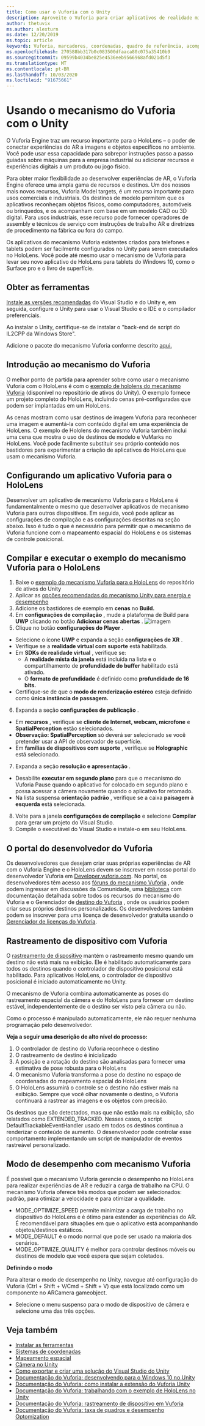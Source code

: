 ```yaml
---
title: Como usar o Vuforia com o Unity
description: Aproveite o Vuforia para criar aplicativos de realidade mista do Windows no Unity.
author: thetuvix
ms.author: alexturn
ms.date: 12/20/2019
ms.topic: article
keywords: Vuforia, marcadores, coordenadas, quadro de referência, acompanhamento
ms.openlocfilehash: 270588bb317b0c083500dfaaca80c075a35410b9
ms.sourcegitcommit: 09599b4034be825e4536eeb9566968afd021d5f3
ms.translationtype: MT
ms.contentlocale: pt-BR
ms.lasthandoff: 10/03/2020
ms.locfileid: "91675661"
---
```

# <a name="using-vuforia-engine-with-unity"></a>Usando o mecanismo do Vuforia com o Unity

O Vuforia Engine traz um recurso importante para o HoloLens – o poder de conectar experiências do AR a imagens e objetos específicos no ambiente. Você pode usar essa capacidade para sobrepor instruções passo a passo guiadas sobre máquinas para a empresa industrial ou adicionar recursos e experiências digitais a um produto ou jogo físico.

Para obter maior flexibilidade ao desenvolver experiências de AR, o Vuforia Engine oferece uma ampla gama de recursos e destinos. Um dos nossos mais novos recursos, Vuforia Model targets, é um recurso importante para usos comerciais e industriais. Os destinos de modelo permitem que os aplicativos reconheçam objetos físicos, como computadores, automóveis ou brinquedos, e os acompanham com base em um modelo CAD ou 3D digital. Para usos industriais, esse recurso pode fornecer operadores de assembly e técnicos de serviço com instruções de trabalho AR e diretrizes de procedimento na fábrica ou fora do campo.

Os aplicativos do mecanismo Vuforia existentes criados para telefones e tablets podem ser facilmente configurados no Unity para serem executados no HoloLens. Você pode até mesmo usar o mecanismo de Vuforia para levar seu novo aplicativo de HoloLens para tablets do Windows 10, como o Surface pro e o livro de superfície.


## <a name="get-the-tools"></a>Obter as ferramentas

[Instale as versões recomendadas](../install-the-tools.md) do Visual Studio e do Unity e, em seguida, configure o Unity para usar o Visual Studio e o IDE e o compilador preferenciais. 

Ao instalar o Unity, certifique-se de instalar o "back-end de script do IL2CPP da Windows Store".

Adicione o pacote do mecanismo Vuforia conforme descrito [aqui.](https://library.vuforia.com/content/vuforia-library/en/articles/Solution/vuforia-engine-package-hosting-for-unity.html)

## <a name="getting-started-with-vuforia-engine"></a>Introdução ao mecanismo do Vuforia

O melhor ponto de partida para aprender sobre como usar o mecanismo Vuforia com o HoloLens é com o [exemplo de hololens do mecanismo Vuforia](https://assetstore.unity.com/packages/templates/packs/vuforia-hololens-sample-101553) (disponível no repositório de ativos do Unity). O exemplo fornece um projeto completo do HoloLens, incluindo cenas pré-configuradas que podem ser implantadas em um HoloLens.

As cenas mostram como usar destinos de imagem Vuforia para reconhecer uma imagem e aumentá-la com conteúdo digital em uma experiência de HoloLens. O exemplo de Hololens do mecanismo Vuforia também inclui uma cena que mostra o uso de destinos de modelo e VuMarks no HoloLens. Você pode facilmente substituir seu próprio conteúdo nos bastidores para experimentar a criação de aplicativos do HoloLens que usam o mecanismo Vuforia.



## <a name="configuring-a-vuforia-app-for-hololens"></a>Configurando um aplicativo Vuforia para o HoloLens

Desenvolver um aplicativo de mecanismo Vuforia para o HoloLens é fundamentalmente o mesmo que desenvolver aplicativos de mecanismo Vuforia para outros dispositivos. Em seguida, você pode aplicar as configurações de compilação e as configurações descritas na seção abaixo. Isso é tudo o que é necessário para permitir que o mecanismo de Vuforia funcione com o mapeamento espacial do HoloLens e os sistemas de controle posicional.

## <a name="build-and-run-the-vuforia-engine-sample-for-hololens"></a>Compilar e executar o exemplo do mecanismo Vuforia para o HoloLens
1.  Baixe o [exemplo do mecanismo Vuforia para o HoloLens](https://assetstore.unity.com/packages/templates/packs/vuforia-hololens-sample-101553) do repositório de ativos do Unity
2.  Aplicar as [opções recomendadas do mecanismo Unity para energia e desempenho](performance-recommendations-for-unity.md)
3.  Adicione os bastidores de exemplo em **cenas** no **Build.**
4.  Em **configurações de compilação** , mude a plataforma de Build para **UWP** clicando no botão **Adicionar cenas abertas** .
![imagem](https://user-images.githubusercontent.com/45470042/89573103-173daa80-d7f8-11ea-9284-931a7b6c913d.png)
5.  Clique no botão **configurações do Player** .  
   * Selecione o ícone **UWP** e expanda a seção **configurações de XR** .
   * Verifique se a **realidade virtual com suporte** está habilitada.    
   * Em **SDKs de realidade virtual** , verifique se:
     * A **realidade mista da janela** está incluída na lista e o compartilhamento de **profundidade do buffer** habilitado está ativado. 
     * O **formato de profundidade** é definido como **profundidade de 16 bits.** 
   * Certifique-se de que o **modo de renderização estéreo** esteja definido como **única instância de passagem.**
6.  Expanda a seção **configurações de publicação** .
   * Em **recursos** , verifique se **cliente de Internet, webcam, microfone** e **SpatialPerception** estão selecionados.
   * **Observação: SpatialPerception** só deverá ser selecionado se você pretender usar a API de observador de superfície.
   * Em **famílias de dispositivos com suporte** , verifique se **Holographic** está selecionado. 
7.  Expanda a seção **resolução e apresentação** .
   * Desabilite **executar em segundo plano** para que o mecanismo do Vuforia Pause quando o aplicativo for colocado em segundo plano e possa acessar a câmera novamente quando o aplicativo for retomado. 
   * Na lista suspensa **orientação padrão** , verifique se a caixa **paisagem à esquerda** está selecionada.
8.  Volte para a janela **configurações de compilação** e selecione **Compilar** para gerar um projeto do Visual Studio.
9.  Compile o executável do Visual Studio e instale-o em seu HoloLens.

## <a name="the-vuforia-developer-portal"></a>O portal do desenvolvedor do Vuforia

Os desenvolvedores que desejam criar suas próprias experiências de AR com o Vuforia Engine e o HoloLens devem se inscrever em nosso portal do desenvolvedor Vuforia em [Developer.vuforia.com](https://developer.vuforia.com/). No portal, os desenvolvedores têm acesso aos [fóruns do mecanismo Vuforia](https://developer.vuforia.com/forum) , onde podem ingressar em discussões da Comunidade, uma [biblioteca](https://library.vuforia.com/) com documentação detalhada sobre todos os recursos do mecanismo do Vuforia e o Gerenciador de [destino do Vuforia](https://developer.vuforia.com/target-manager) , onde os usuários podem criar seus próprios destinos personalizados. Os desenvolvedores também podem se inscrever para uma licença de desenvolvedor gratuita usando o [Gerenciador de licenças do Vuforia](https://developer.vuforia.com/license-manager).

## <a name="device-tracking-with-vuforia"></a>Rastreamento de dispositivo com Vuforia

O [rastreamento de dispositivo](https://library.vuforia.com/features/environments/device-tracker-overview.html) mantém o rastreamento mesmo quando um destino não está mais na exibição. Ele é habilitado automaticamente para todos os destinos quando o controlador de dispositivo posicional está habilitado. Para aplicativos HoloLens, o controlador de dispositivo posicional é iniciado automaticamente no Unity.

O mecanismo de Vuforia combina automaticamente as poses do rastreamento espacial da câmera e do HoloLens para fornecer um destino estável, independentemente de o destino ser visto pela câmera ou não.

Como o processo é manipulado automaticamente, ele não requer nenhuma programação pelo desenvolvedor.


**Veja a seguir uma descrição de alto nível do processo:**
1. O controlador de destino do Vuforia reconhece o destino
2. O rastreamento de destino é inicializado
3. A posição e a rotação do destino são analisadas para fornecer uma estimativa de pose robusta para o HoloLens
4. O mecanismo Vuforia transforma a pose do destino no espaço de coordenadas do mapeamento espacial do HoloLens
5. O HoloLens assumirá o controle se o destino não estiver mais na exibição. Sempre que você olhar novamente o destino, o Vuforia continuará a rastrear as imagens e os objetos com precisão.

Os destinos que são detectados, mas que não estão mais na exibição, são relatados como EXTENDED_TRACKED. Nesses casos, o script DefaultTrackableEventHandler usado em todos os destinos continua a renderizar o conteúdo de aumento. O desenvolvedor pode controlar esse comportamento implementando um script de manipulador de eventos rastreável personalizado.


## <a name="performance-mode-with-vuforia-engine"></a>Modo de desempenho com mecanismo Vuforia 

É possível que o mecanismo Vuforia gerencie o desempenho no HoloLens para realizar experiências de AR e reduzir a carga de trabalho na CPU. O mecanismo Vuforia oferece três modos que podem ser selecionados: padrão, para otimizar a velocidade e para otimizar a qualidade. 

*   MODE_OPTIMIZE_SPEED permite minimizar a carga de trabalho no dispositivo do HoloLens e é ótimo para estender as experiências do AR. É recomendável para situações em que o aplicativo está acompanhando objetos/destinos estáticos.
*   MODE_DEFAULT é o modo normal que pode ser usado na maioria dos cenários.
*   MODE_OPTIMIZE_QUALITY é melhor para controlar destinos móveis ou destinos de modelo que você espera que sejam coletados.

**Definindo o modo**

Para alterar o modo de desempenho no Unity, navegue até configuração do Vuforia (Ctrl + Shift + V/Cmd + Shift + V) que está localizado como um componente no ARCamera gameobject. 
*   Selecione o menu suspenso para o modo de dispositivo de câmera e selecione uma das três opções.


## <a name="see-also"></a>Veja também
* [Instalar as ferramentas](../install-the-tools.md)
* [Sistemas de coordenadas](../../design/coordinate-systems.md)
* [Mapeamento espacial](../../design/spatial-mapping.md)
* [Câmera no Unity](camera-in-unity.md)
* [Como exportar e criar uma solução do Visual Studio do Unity](exporting-and-building-a-unity-visual-studio-solution.md)
* [Documentação do Vuforia: desenvolvendo para o Windows 10 no Unity](https://library.vuforia.com/articles/Solution/Developing-for-Windows-10-in-Unity)
* [Documentação do Vuforia: como instalar a extensão do Vuforia Unity](https://library.vuforia.com/articles/Solution/Installing-the-Unity-Extension)
* [Documentação do Vuforia: trabalhando com o exemplo de HoloLens no Unity](https://library.vuforia.com/articles/Solution/Working-with-the-HoloLens-sample-in-Unity)
* [Documentação do Vuforia: rastreamento de dispositivo em Vuforia](https://library.vuforia.com/features/environments/device-tracker-overview.html)
* [Documentação do Vuforia: taxa de quadros e desempenho Optomization](https://library.vuforia.com/content/vuforia-library/en/articles/Solution/Framerate-Optimization-for-Mixed-Reality-Apps.html)
